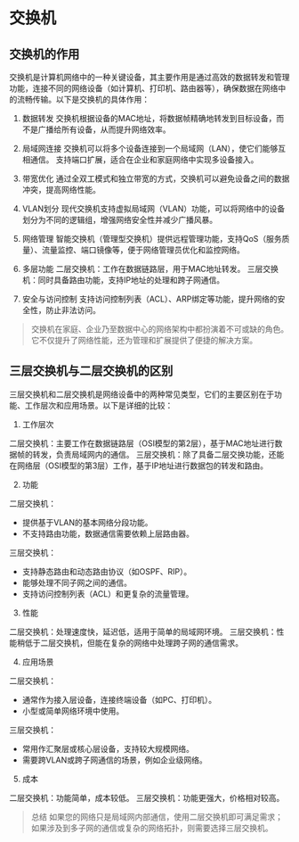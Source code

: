 # 交换机

## 交换机的作用

交换机是计算机网络中的一种关键设备，其主要作用是通过高效的数据转发和管理功能，连接不同的网络设备（如计算机、打印机、路由器等），确保数据在网络中的流畅传输。以下是交换机的具体作用：

1. 数据转发
交换机根据设备的MAC地址，将数据帧精确地转发到目标设备，而不是广播给所有设备，从而提升网络效率。

2. 局域网连接
交换机可以将多个设备连接到一个局域网（LAN），使它们能够互相通信。
支持端口扩展，适合在企业和家庭网络中实现多设备接入。

3. 带宽优化
通过全双工模式和独立带宽的方式，交换机可以避免设备之间的数据冲突，提高网络性能。

4. VLAN划分
现代交换机支持虚拟局域网（VLAN）功能，可以将网络中的设备划分为不同的逻辑组，增强网络安全性并减少广播风暴。

5. 网络管理
智能交换机（管理型交换机）提供远程管理功能，支持QoS（服务质量）、流量监控、端口镜像等，便于网络管理员优化和监控网络。

6. 多层功能
二层交换机：工作在数据链路层，用于MAC地址转发。
三层交换机：同时具备路由功能，支持IP地址的处理和跨子网通信。

7. 安全与访问控制
支持访问控制列表（ACL）、ARP绑定等功能，提升网络的安全性，防止非法访问。

> 交换机在家庭、企业乃至数据中心的网络架构中都扮演着不可或缺的角色。它不仅提升了网络性能，还为管理和扩展提供了便捷的解决方案。

## 三层交换机与二层交换机的区别

三层交换机和二层交换机是网络设备中的两种常见类型，它们的主要区别在于功能、工作层次和应用场景。以下是详细的比较：

1. 工作层次

二层交换机：主要工作在数据链路层（OSI模型的第2层），基于MAC地址进行数据帧的转发，负责局域网内的通信。
三层交换机：除了具备二层交换功能，还能在网络层（OSI模型的第3层）工作，基于IP地址进行数据包的转发和路由。

2. 功能

二层交换机：

- 提供基于VLAN的基本网络分段功能。
- 不支持路由功能，数据通信需要依赖上层路由器。

三层交换机：

- 支持静态路由和动态路由协议（如OSPF、RIP）。
- 能够处理不同子网之间的通信。
- 支持访问控制列表（ACL）和更复杂的流量管理。

3. 性能

二层交换机：处理速度快，延迟低，适用于简单的局域网环境。
三层交换机：性能稍低于二层交换机，但能在复杂的网络中处理跨子网的通信需求。

4. 应用场景

二层交换机：

- 通常作为接入层设备，连接终端设备（如PC、打印机）。
- 小型或简单网络环境中使用。

三层交换机：

- 常用作汇聚层或核心层设备，支持较大规模网络。
- 需要跨VLAN或跨子网通信的场景，例如企业级网络。

5. 成本

二层交换机：功能简单，成本较低。
三层交换机：功能更强大，价格相对较高。

> 总结
> 如果您的网络只是局域网内部通信，使用二层交换机即可满足需求；如果涉及到多子网的通信或复杂的网络拓扑，则需要选择三层交换机。
